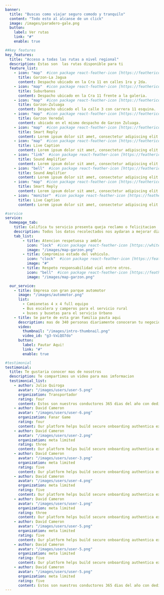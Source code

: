 ```yaml
---
banner:
  title: "Buscas como viajar seguro comodo y tranquilo"
  content: "Todo esto al alcanse de un click"
  image: /images/paradero-gale.png
  button:
    label: Ver rutas
    link: "#"
    enable: true

##key features
key_features:
  title: "Acceso a todas las rutas a nivel regional"
  description: Estas son  las rutas disponible para ti 
  feature_list:
    - icon: "map"  #icon package react-feather-icon [https://feathericons.com/]
      title: Garzon-La Jagua
      content: Despacho ubicado en la Cra 11 en calles 1ra y 2da.
    - icon: "map"  #icon package react-feather-icon [https://feathericons.com/]
      title: Suburbanos
      content: Despacho ubicado en la Cra 11 frente a la galeria.
    - icon: "map"  #icon package react-feather-icon [https://feathericons.com/]
      title: Garzon-Zuluaga
      content: Despacho ubicado el la calle 3 con carrera 11 esquina.
    - icon: "map"  #icon package react-feather-icon [https://feathericons.com/]
      title: Garzon Veredal
      content: ubicado en el mismo despacho de Garzon Zuluaga.
    - icon: "map"  #icon package react-feather-icon [https://feathericons.com/]
      title: Smart Reply
      content: Lorem ipsum dolor sit amet, consectetur adipiscing elit.
    - icon: "map"  #icon package react-feather-icon [https://feathericons.com/]
      title: Live Caption
      content: Lorem ipsum dolor sit amet, consectetur adipiscing elit.
    - icon: "link"  #icon package react-feather-icon [https://feathericons.com/]
      title: Sound Amplifier
      content: Lorem ipsum dolor sit amet, consectetur adipiscing elit.
    - icon: "bell"  #icon package react-feather-icon [https://feathericons.com/]
      title: Sound Amplifier
      content: Lorem ipsum dolor sit amet, consectetur adipiscing elit.
    - icon: "map"  #icon package react-feather-icon [https://feathericons.com/]
      title: Smart Reply
      content: Lorem ipsum dolor sit amet, consectetur adipiscing elit.
    - icon: "monitor"  #icon package react-feather-icon [https://feathericons.com/]
      title: Live Caption
      content: Lorem ipsum dolor sit amet, consectetur adipiscing elit.

#service
service:
  homepage_tab:
    title: Califica tu servicio presenta queja reclamo o felicitacion
    description: Todos los datos recolectados nos aydaran a mejorar dia a dia.
    tab_list:
        - title: Atencion respetuosa y amble
          icon: "lock"  #icon package react-feather-icon [https://whitefeathericons.com/]
          image: "/images/map-garzon.png"
        - title: Compromiso estado del vehiculo.
          icon: "clock"  #icon package react-feather-icon [https://feathericons.com/]
          image: "#"
        - title: Respeto responsabilidad vial entre otros.
          icon: "bell"  #icon package react-feather-icon [https://feathericons.com/]
          image: "/images/map-garzon.png"

  our_service:
    - title: Empresa con gran parque automotor 
      image: "/images/automotor.png"
      list:
        - Camionetas 4 x 4 full equipo
        - Bus escalera y camperos para el servicio rural
        - buses y busetas para el servicio Urbano
    - title: Se parte de esta gran familia pauta aqui
      description: mas de 340 personas diariamente conoceran tu negocio 
      video:
        thumbnail: "/images/intro-thumbnail.png"
        video_id: "g3-VxLQO7do"
      button:
        label: Pautar Aqui!
        link: "#"
        enable: true

#testimonial
testimonial:
  title: Te gustaria conocer mas de nosotros
  description: Te compartimos un video para mas imformacion 
  testimonial_list:
    - author: Julio Quiroga
      avatar: "/images/users/user-5.png"
      organization: Transportador
      rating: four
      content: Estos son nuestros conductores 365 dias del año con dedicacion acercandote a los tuyos, a tu trabajo con seguridad y comodidad.
    - author: David Cameron
      avatar: "/images/users/user-6.png"
      organization: Fanar Game
      rating: four
      content: Our platform helps build secure onboarding authentica experiences & engage your users. We build .
    - author: David Cameron
      avatar: "/images/users/user-2.png"
      organization: meta limited
      rating: three
      content: Our platform helps build secure onboarding authentica experiences & engage your users. We build .
    - author: David Cameron
      avatar: "/images/users/user-3.png"
      organization: meta limited
      rating: five
      content: Our platform helps build secure onboarding authentica experiences & engage your users. We build .
    - author: David Cameron
      avatar: "/images/users/user-4.png"
      organization: meta limited
      rating: five
      content: Our platform helps build secure onboarding authentica experiences & engage your users. We build .
    - author: David Cameron
      avatar: "/images/users/user-1.png"
      organization: meta limited
      rating: three
      content: Our platform helps build secure onboarding authentica experiences & engage your users. We build .
    - author: David Cameron
      avatar: "/images/users/user-5.png"
      organization: meta limited
      rating: five
      content: Our platform helps build secure onboarding authentica experiences & engage your users. We build .
    - author: David Cameron
      avatar: "/images/users/user-5.png"
      organization: meta limited
      rating: five
      content: Our platform helps build secure onboarding authentica experiences & engage your users. We build .
    - author: David Cameron
      avatar: "/images/users/user-5.png"
      organization: meta limited
      rating: five
      content: Estos son nuestros conductores 365 dias del año con dedicacion acercandote a los tuyos, a tu trabajo con seguridad y comodidad .
---
```

